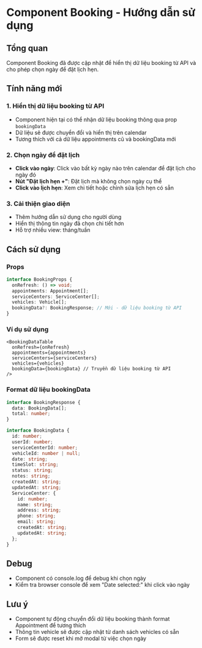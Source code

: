 # Component Booking - Hướng dẫn sử dụng

## Tổng quan
Component Booking đã được cập nhật để hiển thị dữ liệu booking từ API và cho phép chọn ngày để đặt lịch hẹn.

## Tính năng mới

### 1. Hiển thị dữ liệu booking từ API
- Component hiện tại có thể nhận dữ liệu booking thông qua prop `bookingData`
- Dữ liệu sẽ được chuyển đổi và hiển thị trên calendar
- Tương thích với cả dữ liệu appointments cũ và bookingData mới

### 2. Chọn ngày để đặt lịch
- **Click vào ngày**: Click vào bất kỳ ngày nào trên calendar để đặt lịch cho ngày đó
- **Nút "Đặt lịch hẹn +"**: Đặt lịch mà không chọn ngày cụ thể
- **Click vào lịch hẹn**: Xem chi tiết hoặc chỉnh sửa lịch hẹn có sẵn

### 3. Cải thiện giao diện
- Thêm hướng dẫn sử dụng cho người dùng
- Hiển thị thông tin ngày đã chọn chi tiết hơn
- Hỗ trợ nhiều view: tháng/tuần

## Cách sử dụng

### Props
```typescript
interface BookingProps {
  onRefresh: () => void;
  appointments: Appointment[];
  serviceCenters: ServiceCenter[];
  vehicles: Vehicle[];
  bookingData?: BookingResponse; // Mới - dữ liệu booking từ API
}
```

### Ví dụ sử dụng
```tsx
<BookingDataTable
  onRefresh={onRefresh}
  appointments={appointments}
  serviceCenters={serviceCenters}
  vehicles={vehicles}
  bookingData={bookingData} // Truyền dữ liệu booking từ API
/>
```

### Format dữ liệu bookingData
```typescript
interface BookingResponse {
  data: BookingData[];
  total: number;
}

interface BookingData {
  id: number;
  userId: number;
  serviceCenterId: number;
  vehicleId: number | null;
  date: string;
  timeSlot: string;
  status: string;
  notes: string;
  createdAt: string;
  updatedAt: string;
  ServiceCenter: {
    id: number;
    name: string;
    address: string;
    phone: string;
    email: string;
    createdAt: string;
    updatedAt: string;
  };
}
```

## Debug
- Component có console.log để debug khi chọn ngày
- Kiểm tra browser console để xem "Date selected:" khi click vào ngày

## Lưu ý
- Component tự động chuyển đổi dữ liệu booking thành format Appointment để tương thích
- Thông tin vehicle sẽ được cập nhật từ danh sách vehicles có sẵn
- Form sẽ được reset khi mở modal từ việc chọn ngày
